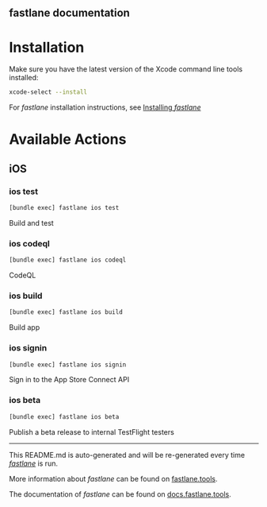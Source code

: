 <!--

This source file is part of the Stanford HealthGPT project

SPDX-FileCopyrightText: 2023 Stanford University & Project Contributors (see CONTRIBUTORS.md)

SPDX-License-Identifier: MIT

-->

fastlane documentation
----

# Installation

Make sure you have the latest version of the Xcode command line tools installed:

```sh
xcode-select --install
```

For _fastlane_ installation instructions, see [Installing _fastlane_](https://docs.fastlane.tools/#installing-fastlane)

# Available Actions

## iOS

### ios test

```sh
[bundle exec] fastlane ios test
```

Build and test

### ios codeql

```sh
[bundle exec] fastlane ios codeql
```

CodeQL

### ios build

```sh
[bundle exec] fastlane ios build
```

Build app

### ios signin

```sh
[bundle exec] fastlane ios signin
```

Sign in to the App Store Connect API

### ios beta

```sh
[bundle exec] fastlane ios beta
```

Publish a beta release to internal TestFlight testers

----

This README.md is auto-generated and will be re-generated every time [_fastlane_](https://fastlane.tools) is run.

More information about _fastlane_ can be found on [fastlane.tools](https://fastlane.tools).

The documentation of _fastlane_ can be found on [docs.fastlane.tools](https://docs.fastlane.tools).
